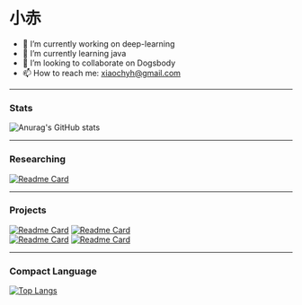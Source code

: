 # 小赤
- 🔭 I’m currently working on deep-learning
- 🌱 I’m currently learning java
- 👯 I’m looking to collaborate on Dogsbody
- 📫 How to reach me: xiaochyh@gmail.com
***
### Stats
![Anurag's GitHub stats](https://github-readme-stats.vercel.app/api?username=chyhhwen&show_icons=true&theme=dark#gh-dark-mode-only&count_private=true&show_icons=true&hide_title=true&include_all_commits=true)
***
### Researching
[![Readme Card](https://github-readme-stats.vercel.app/api/pin/?username=chyhhwen&repo=ctf&show_icons=true&theme=dark#gh-dark-mode-only)](https://github.com/chyhhwen/ctf)
***
### Projects
[![Readme Card](https://github-readme-stats.vercel.app/api/pin/?username=chyhhwen&repo=eraser_robot&show_icons=true&theme=dark#gh-dark-mode-only)](https://github.com/chyhhwen/eraser_robot)
[![Readme Card](https://github-readme-stats.vercel.app/api/pin/?username=chyhhwen&repo=java-database-recognition&show_icons=true&theme=dark#gh-dark-mode-only)](https://github.com/chyhhwen/java-database-recognition)\
[![Readme Card](https://github-readme-stats.vercel.app/api/pin/?username=chyhhwen&repo=airport&show_icons=true&theme=dark#gh-dark-mode-only)](https://github.com/chyhhwen/airport)
[![Readme Card](https://github-readme-stats.vercel.app/api/pin/?username=chyhhwen&repo=tsp-java&show_icons=true&theme=dark#gh-dark-mode-only)](https://github.com/chyhhwen/tsp-java)
***
### Compact Language
[![Top Langs](https://github-readme-stats.vercel.app/api/top-langs/?username=chyhhwen&layout=compact&theme=dark#gh-dark-mode-only)](https://github.com/chyhhwen)


